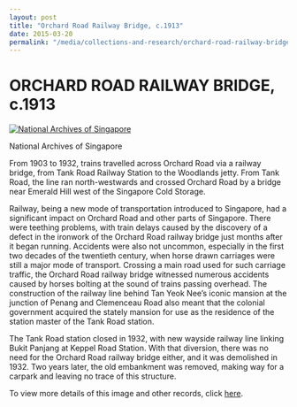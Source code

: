 ```yaml
---
layout: post
title: "Orchard Road Railway Bridge, c.1913"
date: 2015-03-20
permalink: "/media/collections-and-research/orchard-road-railway-bridge"
---
```


# ORCHARD ROAD RAILWAY BRIDGE, c.1913

[![National Archives of Singapore](http://www.nas.gov.sg/blogs/archivistpick/wp-content/uploads/2015/03/2015-03-20-L.jpg)](http://www.nas.gov.sg/blogs/archivistpick/wp-content/uploads/2015/03/2015-03-20-L.jpg)

National Archives of Singapore

From 1903 to 1932, trains travelled across Orchard Road via a railway bridge, from Tank Road Railway Station to the Woodlands jetty. From Tank Road, the line ran north-westwards and crossed Orchard Road by a bridge near Emerald Hill west of the Singapore Cold Storage.

Railway, being a new mode of transportation introduced to Singapore, had a significant impact on Orchard Road and other parts of Singapore. There were teething problems, with train delays caused by the discovery of a defect in the ironwork of the Orchard Road railway bridge just months after it began running. Accidents were also not uncommon, especially in the first two decades of the twentieth century, when horse drawn carriages were still a major mode of transport. Crossing a main road used for such carriage traffic, the Orchard Road railway bridge witnessed numerous accidents caused by horses bolting at the sound of trains passing overhead. The construction of the railway line behind Tan Yeok Nee’s iconic mansion at the junction of Penang and Clemenceau Road also meant that the colonial government acquired the stately mansion for use as the residence of the station master of the Tank Road station.

The Tank Road station closed in 1932, with new wayside railway line linking Bukit Panjang at Keppel Road Station. With that diversion, there was no need for the Orchard Road railway bridge either, and it was demolished in 1932. Two years later, the old embankment was removed, making way for a carpark and leaving no trace of this structure.

To view more details of this image and other records, click [here](http://www.nas.gov.sg/archivesonline/photographs/record-details/362b7cba-1162-11e3-83d5-0050568939ad).
